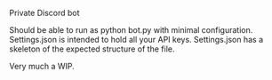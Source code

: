 Private Discord bot

Should be able to run as python bot.py with minimal configuration. Settings.json is intended to hold all your API keys. Settings.json has a skeleton of the expected structure of the file.

Very much a WIP.
